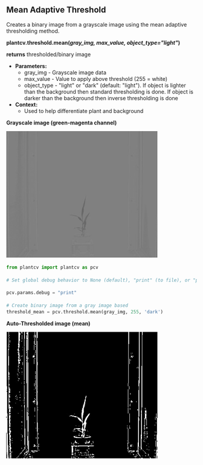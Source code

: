 ## Mean Adaptive Threshold

Creates a binary image from a grayscale image using the mean adaptive thresholding method.

**plantcv.threshold.mean(*gray_img, max_value, object_type="light"*)**

**returns** thresholded/binary image

- **Parameters:**
    - gray_img - Grayscale image data
    - max_value - Value to apply above threshold (255 = white)
    - object_type - "light" or "dark" (default: "light"). If object is lighter than the background then standard 
    thresholding is done. If object is darker than the background then inverse thresholding is done
- **Context:**
    - Used to help differentiate plant and background
    

**Grayscale image (green-magenta channel)**

![Screenshot](img/documentation_images/auto_threshold/original_image1.jpg)

```python
from plantcv import plantcv as pcv

# Set global debug behavior to None (default), "print" (to file), or "plot" (Jupyter Notebooks or X11)

pcv.params.debug = "print"

# Create binary image from a gray image based 
threshold_mean = pcv.threshold.mean(gray_img, 255, 'dark')
```

**Auto-Thresholded image (mean)**

![Screenshot](img/documentation_images/auto_threshold/mean_threshold.jpg)
